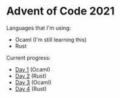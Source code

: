 # Advent of Code 2021

Languages that I'm using:

- Ocaml (I'm still learning this)
- Rust

Current progress:

- [Day 1](ocaml/day1/) (Ocaml)
- [Day 2](rust/src/day2/) (Rust)
- [Day 3](ocaml/day3/) (Ocaml)
- [Day 4](rust/src/day4/) (Rust)
